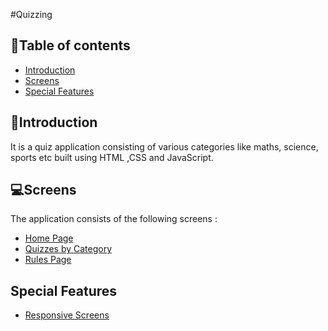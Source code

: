 #Quizzing

## 📑Table of contents 

- [Introduction](#introduction)
- [Screens](#screens)
- [Special Features](#special-features)


## 🧩Introduction
It is a quiz application consisting of various categories like maths, science, sports etc built using HTML ,CSS and JavaScript.

## 💻Screens
The application consists of the following screens :
- [Home Page](#home-page)
- [Quizzes by Category](#quizzes-by-category)
- [Rules Page ](#rules-page)

## Special Features
- [Responsive Screens](#responsive-screens)
